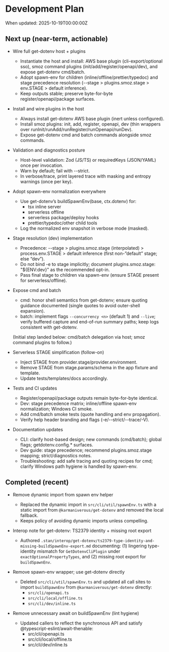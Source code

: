 # Development Plan

When updated: 2025-10-19T00:00:00Z

## Next up (near‑term, actionable)

- Wire full get-dotenv host + plugins
  - Instantiate the host and install: AWS base plugin (cli-export/optional sso), smoz command plugins (init/add/register/openapi/dev), and expose get-dotenv cmd/batch.
  - Adopt spawn-env for children (inline/offline/prettier/typedoc) and stage precedence resolution (--stage > plugins.smoz.stage > env.STAGE > default inference).
  - Keep outputs stable; preserve byte-for-byte register/openapi/package surfaces.

- Install and wire plugins in the host
  - Always install get-dotenv AWS base plugin (inert unless configured).
  - Install smoz plugins: init, add, register, openapi, dev (thin wrappers over runInit/runAdd/runRegister/runOpenapi/runDev).
  - Expose get-dotenv cmd and batch commands alongside smoz commands.

- Validation and diagnostics posture
  - Host-level validation: Zod (JS/TS) or requiredKeys (JSON/YAML) once per invocation.
  - Warn by default; fail with --strict.
  - In verbose/trace, print layered trace with masking and entropy warnings (once per key).

- Adopt spawn-env normalization everywhere
  - Use get-dotenv’s buildSpawnEnv(base, ctx.dotenv) for:
    - tsx inline server
    - serverless offline
    - serverless package/deploy hooks
    - prettier/typedoc/other child tools
  - Log the normalized env snapshot in verbose mode (masked).

- Stage resolution (dev) implementation
  - Precedence: --stage > plugins.smoz.stage (interpolated) > process.env.STAGE > default inference (first non-”default” stage; else “dev”).
  - Do not bind -e to stage implicitly; document plugins.smoz.stage: "${ENV:dev}" as the recommended opt-in.
  - Pass final stage to children via spawn-env (ensure STAGE present for serverless/offline).

- Expose cmd and batch
  - cmd: honor shell semantics from get-dotenv; ensure quoting guidance documented (single quotes to avoid outer-shell expansion).
  - batch: implement flags `--concurrency <n>` (default 1) and `--live`; verify buffered capture and end-of-run summary paths; keep logs consistent with get-dotenv.

  (Initial step landed below: cmd/batch delegation via host; smoz command plugins to follow.)

- Serverless STAGE simplification (follow-on)
  - Inject STAGE from provider.stage/provider.environment.
  - Remove STAGE from stage.params/schema in the app fixture and template.
  - Update tests/templates/docs accordingly.

- Tests and CI updates
  - Register/openapi/package outputs remain byte-for-byte identical.
  - Dev: stage precedence matrix; inline/offline spawn-env normalization; Windows CI smoke.
  - Add cmd/batch smoke tests (quote handling and env propagation).
  - Verify help header branding and flags (-e/--strict/--trace/-V).

- Documentation updates
  - CLI: clarify host-based design; new commands (cmd/batch); global flags; getdotenv.config.\* surfaces.
  - Dev guide: stage precedence; recommend plugins.smoz.stage mapping; strict/diagnostics notes.
  - Troubleshooting: add safe tracing and quoting recipes for cmd; clarify Windows path hygiene is handled by spawn-env.

## Completed (recent)

- Remove dynamic import from spawn env helper
  - Replaced the dynamic import in `src/cli/util/spawnEnv.ts` with a static
    import from `@karmaniverous/get-dotenv` and removed the local fallback.
  - Keeps policy of avoiding dynamic imports unless compelling.

- Interop note for get-dotenv: TS2379 identity + missing root export
  - Authored `.stan/interop/get-dotenv/ts2379-type-identity-and-missing-buildSpawnEnv-export.md`
    documenting: (1) lingering type-identity mismatch for `GetDotenvCliPlugin`
    under `exactOptionalPropertyTypes`, and (2) missing root export for `buildSpawnEnv`.

- Remove spawn-env wrapper; use get-dotenv directly
  - Deleted `src/cli/util/spawnEnv.ts` and updated all call sites to import
    `buildSpawnEnv` from `@karmaniverous/get-dotenv` directly:
    - `src/cli/openapi.ts`
    - `src/cli/local/offline.ts`
    - `src/cli/dev/inline.ts`

- Remove unnecessary await on buildSpawnEnv (lint hygiene)
  - Updated callers to reflect the synchronous API and satisfy
    @typescript-eslint/await-thenable:
    - src/cli/openapi.ts
    - src/cli/local/offline.ts
    - src/cli/dev/inline.ts
